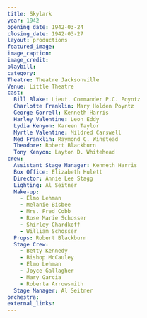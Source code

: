 ```yaml
---
title: Skylark
year: 1942
opening_date: 1942-03-24
closing_date: 1942-03-27
layout: productions
featured_image: 
image_caption:
image_credit:
playbill: 
category: 
Theatre: Theatre Jacksonville
Venue: Little Theatre
cast:
  Bill Blake: Lieut. Commander P.C. Poyntz
  Charlotte Franklin: Mary Holden Poyntz
  George Gorrell: Kenneth Harris
  Harley Valentine: Leon Eddy
  Lydia Kenyon: Kareen Taylor
  Myrtle Valentine: Mildred Carswell
  Ned Franklin: Raymond C. Winstead
  Theodore: Robert Blackburn
  Tony Kenyon: Layton D. Whitehead
crew:
  Assistant Stage Manager: Kenneth Harris
  Box Office: Elizabeth Hulett
  Director: Annie Lee Stagg
  Lighting: Al Seitner
  Make-up:
    - Elmo Lehman
    - Melanie Bisbee
    - Mrs. Fred Cobb
    - Rose Marie Schosser
    - Shirley Chardkoff
    - William Schosser
  Props: Robert Blackburn
  Stage Crew:
    - Betty Kennedy
    - Bishop McCauley
    - Elmo Lehman
    - Joyce Gallagher
    - Mary Garcia
    - Roberta Arrowsmith
  Stage Manager: Al Seitner
orchestra:
external_links:
---
```


